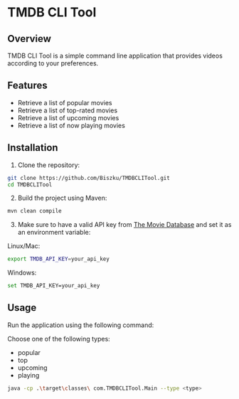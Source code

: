 # TMDB CLI Tool

## Overview

TMDB CLI Tool is a simple command line application that provides videos according to your preferences.

## Features

- Retrieve a list of popular movies
- Retrieve a list of top-rated movies
- Retrieve a list of upcoming movies
- Retrieve a list of now playing movies

## Installation

1. Clone the repository:
```sh
git clone https://github.com/Biszku/TMDBCLITool.git
cd TMDBCLITool
```

2. Build the project using Maven:
```sh
mvn clean compile
```

3. Make sure to have a valid API key from [The Movie Database](https://www.themoviedb.org/documentation/api) and set it as an environment variable:

Linux/Mac:
```sh
export TMDB_API_KEY=your_api_key
```
Windows:
```sh
set TMDB_API_KEY=your_api_key
```

## Usage

Run the application using the following command:

Choose one of the following types:
- popular
- top
- upcoming
- playing

```sh
java -cp .\target\classes\ com.TMDBCLITool.Main --type <type>
```
